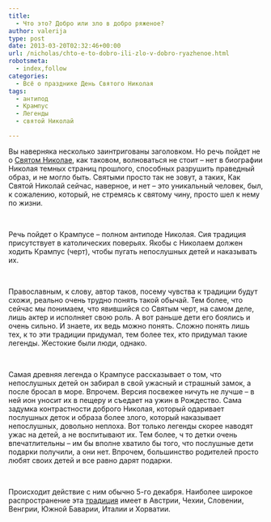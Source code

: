 ```yaml
---
title:
  - Что это? Добро или зло в добро ряженое?
author: valerija
type: post
date: 2013-03-20T02:32:46+00:00
url: /nicholas/chto-e-to-dobro-ili-zlo-v-dobro-ryazhenoe.html
robotsmeta:
  - index,follow
categories:
  - Всё о празднике День Святого Николая
tags:
  - антипод
  - Крампус
  - Легенды
  - святой Николай

---
```

Вы наверняка несколько заинтригованы заголовком. Но речь пойдет не о <a title="Мультик про Святого Николая" href="http://svyatoynikolay.ru/s-imenem-svyatogo-nikolaya/multik-pro-svyatogo-nikolaya.html" target="_blank">Святом Николае</a>, как таковом, волноваться не стоит – нет в биографии Николая темных страниц прошлого, способных разрушить праведный образ, и не могло быть. Святыми просто так не зовут, а таких, Как Святой Николай сейчас, наверное, и нет – это уникальный человек, был, к сожалению, который, не стремясь к святому чину, просто шел к нему по жизни.

&nbsp;

Речь пойдет о <!--more-->Крампусе – полном антиподе Николая. Сия традиция присутствует в католических поверьях. Якобы с Николаем должен ходить Крампус (черт), чтобы пугать непослушных детей и наказывать их.

&nbsp;

Православным, к слову, автор таков, посему чувства к традиции будут схожи, реально очень трудно понять такой обычай. Тем более, что сейчас мы понимаем, что явившийся со Святым черт, на самом деле, лишь актер и исполняет свою роль. А вот раньше дети его боялись и очень сильно. И знаете, их ведь можно понять. Сложно понять лишь тех, к то эти традиции придумал, тем более тех, кто придумал такие легенды. Жестокие были люди, однако.

&nbsp;

Самая древняя легенда о Крампусе рассказывает о том, что непослушных детей он забирал в свой ужасный и страшный замок, а после бросал в море. Впрочем. Версия посвежее ничуть не лучше – в ней ион уносит их в пещеру и съедает на ужин в Рождество. Сама задумка контрастности доброго Николая, который одаривает послушных деток и образа более злого, который наказывает непослушных, довольно неплоха. Вот только легенды скорее наводят ужас на детей, а не воспитывают их. Тем более, ч то детки очень впечатлительны – им бы вполне хватило бы того, что послушные дети подарки получили, а они нет. Впрочем, большинство родителей просто любят своих детей и все равно дарят подарки.

&nbsp;

Происходит действие с ним обычно 5-го декабря. Наиболее широкое распространение эта <a title="Сегодня католики празднуют день Святого Николая" href="http://svyatoynikolay.ru/nicholas/howcelebratecounties/segodnya-katoliki-prazdnuyut-den-svyatogo-nikolaya.html" target="_blank">традиция</a> имеет в Австрии, Чехии, Словении, Венгрии, Южной Баварии, Италии и Хорватии.